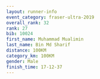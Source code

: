 ```yaml
---
layout: runner-info
event_category: fraser-ultra-2019 
overall_rank: 32
rank: 27
bib: 10024
first_name: Muhammad Mualimin
last_name: Bin Md Sharif
distance: 100KM
category_km: 100KM
gender: Male
finish_time: 17-12-37
---
```

